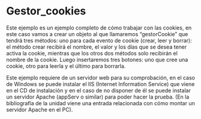 # Gestor_cookies

Este ejemplo es un ejemplo completo de cómo trabajar con las cookies, en este caso vamos a crear un objeto al que llamaremos “gestorCookie” que tendrá tres métodos: uno para cada evento de cookie (crear, leer y borrar): el método crear recibirá el nombre, el valor y los días que se desea tener activa la cookie, mientras que los otros dos métodos solo recibirán el nombre de la cookie. Luego insertaremos tres botones: uno que cree una cookie, otro para leerla y el último para borrarla.

Este ejemplo requiere de un servidor web para su comprobación, en el caso de Windows se puede instalar el IIS (Internet Information Service) que viene en el CD de instalación y en el caso de no disponer de él se puede instalar un servidor Apache (appServ o similar) para poder hacer la prueba. (En la bibliografía de la unidad viene una entrada relacionada con cómo montar un servidor Apache en el PC).
